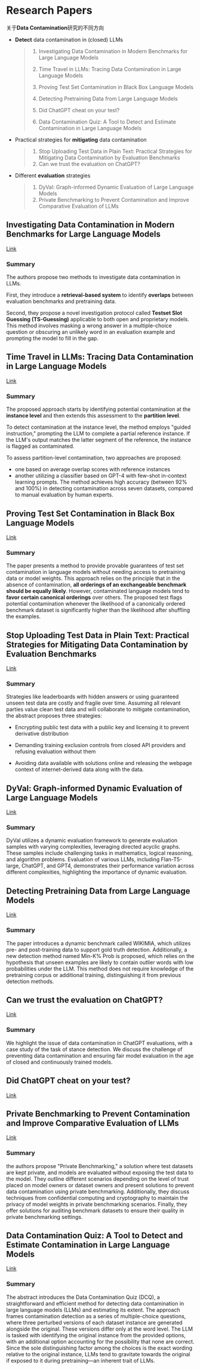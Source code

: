 # Research Papers



关于**Data Contamination**研究的不同方向

- **Detect** data contamination in (closed) LLMs

  > 1. Investigating Data Contamination in Modern Benchmarks for Large Language Models
  >
  > 2. Time Travel in LLMs: Tracing Data Contamination in Large Language Models
  >
  > 3. Proving Test Set Contamination in Black Box Language Models
  > 4. Detecting Pretraining Data from Large Language Models
  > 5. Did ChatGPT cheat on your test?
  > 6. Data Contamination Quiz: A Tool to Detect and Estimate Contamination in Large Language Models

- Practical strategies for **mitigating** data contamination

  > 1. Stop Uploading Test Data in Plain Text: Practical Strategies for Mitigating Data Contamination by Evaluation Benchmarks
  > 2. Can we trust the evaluation on ChatGPT?

- Different **evaluation** strategies

  > 1. DyVal: Graph-informed Dynamic Evaluation of Large Language Models
  > 1. Private Benchmarking to Prevent Contamination and Improve Comparative Evaluation of LLMs





## Investigating Data Contamination in Modern Benchmarks for Large Language Models

[Link](https://arxiv.org/pdf/2311.09783.pdf)

### Summary

The authors propose two methods to investigate data contamination in LLMs. 

First, they introduce a **retrieval-based system** to identify **overlaps** between evaluation benchmarks and pretraining data. 

Second, they propose a novel investigation protocol called **Testset Slot Guessing (TS-Guessing)** applicable to both open and proprietary models. This method involves masking a wrong answer in a multiple-choice question or obscuring an unlikely word in an evaluation example and prompting the model to fill in the gap. 



## Time Travel in LLMs: Tracing Data Contamination in Large Language Models

[Link](https://arxiv.org/pdf/2308.08493.pdf)

### Summary

The proposed approach starts by identifying potential contamination at the **instance level** and then extends this assessment to the **partition level**.

To detect contamination at the instance level, the method employs "guided instruction," prompting the LLM to complete a partial reference instance. If the LLM's output matches the latter segment of the reference, the instance is flagged as contaminated. 

To assess partition-level contamination, two approaches are proposed: 

* one based on average overlap scores with reference instances 
* another utilizing a classifier based on GPT-4 with few-shot in-context learning prompts. The method achieves high accuracy (between 92% and 100%) in detecting contamination across seven datasets, compared to manual evaluation by human experts.





## Proving Test Set Contamination in Black Box Language Models

[Link](https://arxiv.org/pdf/2310.17623.pdf)

### Summary

The paper presents a method to provide provable guarantees of test set contamination in language models without needing access to pretraining data or model weights. This approach relies on the principle that in the absence of contamination, **all orderings of an exchangeable benchmark should be equally likely**. However, contaminated language models tend to **favor certain canonical orderings** over others. The proposed test flags potential contamination whenever the likelihood of a canonically ordered benchmark dataset is significantly higher than the likelihood after shuffling the examples.





## Stop Uploading Test Data in Plain Text: Practical Strategies for Mitigating Data Contamination by Evaluation Benchmarks

[Link](https://arxiv.org/pdf/2305.10160.pdf)

### Summary

Strategies like leaderboards with hidden answers or using guaranteed unseen test data are costly and fragile over time. Assuming all relevant parties value clean test data and will collaborate to mitigate contamination, the abstract proposes three strategies:

* Encrypting public test data with a public key and licensing it to prevent derivative distribution

* Demanding training exclusion controls from closed API providers and refusing evaluation without them

* Avoiding data available with solutions online and releasing the webpage context of internet-derived data along with the data. 



## DyVal: Graph-informed Dynamic Evaluation of Large Language Models

[Link](https://arxiv.org/pdf/2309.17167.pdf)

### Summary

DyVal utilizes a dynamic evaluation framework to generate evaluation samples with varying complexities, leveraging directed acyclic graphs. These samples include challenging tasks in mathematics, logical reasoning, and algorithm problems. Evaluation of various LLMs, including Flan-T5-large, ChatGPT, and GPT4, demonstrates their performance variation across different complexities, highlighting the importance of dynamic evaluation. 



## Detecting Pretraining Data from Large Language Models

[Link](https://arxiv.org/pdf/2310.16789.pdf)

### Summary

The paper introduces a dynamic benchmark called WIKIMIA, which utilizes pre- and post-training data to support gold truth detection. Additionally, a new detection method named Min-K% Prob is proposed, which relies on the hypothesis that unseen examples are likely to contain outlier words with low probabilities under the LLM. This method does not require knowledge of the pretraining corpus or additional training, distinguishing it from previous detection methods.



## Can we trust the evaluation on ChatGPT?

[Link](https://arxiv.org/pdf/2303.12767.pdf)

### Summary

We highlight the issue of data contamination in ChatGPT evaluations, with a case study of the task of stance detection. We discuss the challenge of preventing data contamination and ensuring fair model evaluation in the age of closed and continuously trained models.



## Did ChatGPT cheat on your test?

[Link](https://hitz-zentroa.github.io/lm-contamination/blog/)



## Private Benchmarking to Prevent Contamination and Improve Comparative Evaluation of LLMs

[Link](https://arxiv.org/html/2403.00393v1)

### Summary

the authors propose "Private Benchmarking," a solution where test datasets are kept private, and models are evaluated without exposing the test data to the model. They outline different scenarios depending on the level of trust placed on model owners or dataset owners and present solutions to prevent data contamination using private benchmarking. Additionally, they discuss techniques from confidential computing and cryptography to maintain the privacy of model weights in private benchmarking scenarios. Finally, they offer solutions for auditing benchmark datasets to ensure their quality in private benchmarking settings.



## Data Contamination Quiz: A Tool to Detect and Estimate Contamination in Large Language Models

[Link](https://arxiv.org/html/2311.06233v5)

### Summary

The abstract introduces the Data Contamination Quiz (DCQ), a straightforward and efficient method for detecting data contamination in large language models (LLMs) and estimating its extent. The approach frames contamination detection as a series of multiple-choice questions, where three perturbed versions of each dataset instance are generated alongside the original. These versions differ only at the word level. The LLM is tasked with identifying the original instance from the provided options, with an additional option accounting for the possibility that none are correct. Since the sole distinguishing factor among the choices is the exact wording relative to the original instance, LLMs tend to gravitate towards the original if exposed to it during pretraining—an inherent trait of LLMs.